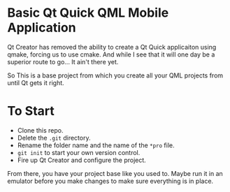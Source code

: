 # Basic Qt Quick QML Mobile Application

Qt Creator has removed the ability to create a Qt Quick applicaiton using qmake, forcing us to use cmake. And while I see that it will one day be a superior route to go... It ain't there yet.

So This is a base project from which you create all your QML projects from until Qt gets it right.

# To Start

- Clone this repo.
- Delete the `.git` directory.
- Rename the folder name and the name of the `*pro` file.
- `git init` to start your own version control.
- Fire up Qt Creator and configure the project.

From there, you have your project base like you used to.
Maybe run it in an emulator before you make changes to make sure everything is in place.

